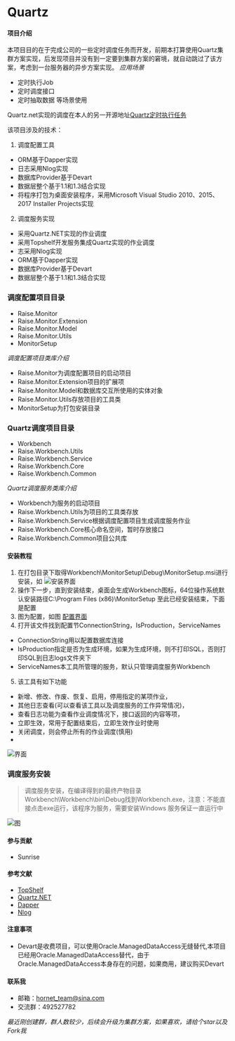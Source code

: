 # Quartz

#### 项目介绍
本项目目的在于完成公司的一些定时调度任务而开发，前期本打算使用Quartz集群方案实现，后发现项目并没有到一定要到集群方案的窘境，就自动跳过了该方案，考虑到一台服务器的异步方案实现。
*应用场景*
- 定时执行Job
- 定时调度接口
- 定时抽取数据 等场景使用

Quartz.net实现的调度在本人的另一开源地址[Quartz定时执行任务](https://gitee.com/xmsource/quartz.git)

该项目涉及的技术：
1. 调度配置工具

- ORM基于Dapper实现
- 日志采用Nlog实现
- 数据库Provider基于Devart
- 数据层整个基于1.1和1.3结合实现
- 将程序打包为桌面安装程序，采用Microsoft Visual Studio 2010、2015、2017 Installer Projects实现
2. 调度服务实现
- 采用Quartz.NET实现的作业调度
- 采用Topshelf开发服务集成Quartz实现的作业调度
- 志采用Nlog实现
- ORM基于Dapper实现
- 数据库Provider基于Devart
-  数据层整个基于1.1和1.3结合实现

### 调度配置项目目录

- Raise.Monitor
- Raise.Monitor.Extension
- Raise.Monitor.Model
- Raise.Monitor.Utils
- MonitorSetup

*调度配置项目类库介绍*
- Raise.Monitor为调度配置项目的启动项目
- Raise.Monitor.Extension项目的扩展项
- Raise.Monitor.Model和数据库交互所使用的实体对象
- Raise.Monitor.Utils存放项目的工具类
- MonitorSetup为打包安装目录

### Quartz调度项目目录
- Workbench
- Raise.Workbench.Utils
- Raise.Workbench.Service
- Raise.Workbench.Core
- Raise.Workbench.Common

*Quartz调度服务类库介绍*
- Workbench为服务的启动项目
- Raise.Workbench.Utils为项目的工具类存放
- Raise.Workbench.Service根据调度配置项目生成调度服务作业
- Raise.Workbench.Core核心命名空间，暂时存放接口
- Raise.Workbench.Common项目公共库

#### 安装教程
1. 在打包目录下取得Workbench\MonitorSetup\Debug\MonitorSetup.msi进行安装，如 
![安装界面](https://gitee.com/xmsource/workbench/attach_files/download?i=156644&u=http%3A%2F%2Ffiles.git.oschina.net%2Fgroup1%2FM00%2F04%2F7C%2FPaAvDFtmwzmAT3U7AAE0fkBb4Zc068.jpg%3Ftoken%3D5cd8c957aa8dcccaec31c2f7ef0eae70%26ts%3D1533463905%26attname%3D1.jpg)
2. 操作下一步，直到安装结束，桌面会生成Workbench图标，64位操作系统默认安装路径C:\Program Files (x86)\MonitorSetup
至此已经安装结束，下面是配置
3. 图为配置，如图
  [配置界面](https://gitee.com/xmsource/workbench/attach_files/download?i=156645&u=http%3A%2F%2Ffiles.git.oschina.net%2Fgroup1%2FM00%2F04%2F7C%2FPaAvDFtmw0KAf6s3AAI_f3Zq6pc872.jpg%3Ftoken%3D7f19c318296a36e673198a50b9696507%26ts%3D1533462784%26attname%3D2..jpg)
4. 打开该文件找到配置节ConnectionString，IsProduction，ServiceNames
- ConnectionString用以配置数据库连接
- IsProduction指定是否为生成环境，如果为生成环境，则不打印SQL，否则打印SQL到日志logs文件夹下
- ServiceNames本工具所管理的服务，默认只管理调度服务Workbench
5. 该工具有如下功能
- 新增、修改、作废、恢复、启用，停用指定的某项作业，
- 其他日志查看(可以查看该工具以及调度服务的工作异常情况)，
- 查看日志功能为查看作业调度情况下，接口返回的内容等项，
- 立即生效，常用于配置结束后，立即生效作业时使用
- 关闭调度，则会停止所有的作业调度(慎用)
- 
![界面](https://gitee.com/xmsource/workbench/attach_files/download?i=156646&u=http%3A%2F%2Ffiles.git.oschina.net%2Fgroup1%2FM00%2F04%2F7C%2FPaAvDFtmw0uAPzqMAAUJXN2KZCE174.jpg%3Ftoken%3Def94e155b6b19da8560006fbdd120275%26ts%3D1533462784%26attname%3D3.jpg)

### 调度服务安装
> 调度服务安装，在编译得到的最终产物目录Workbench\Workbench\bin\Debug找到Workbench.exe，注意：不能直接点击exe运行，该程序为服务，需要安装Windows 服务保证一直运行中

![图](https://gitee.com/xmsource/workbench/attach_files/download?i=156651&u=http%3A%2F%2Ffiles.git.oschina.net%2Fgroup1%2FM00%2F04%2F7C%2FPaAvDFtmy62ASTnFAAL0zI1VmbI992.jpg%3Ftoken%3De39e1d2c85986d2c21f8b8fd097d9cba%26ts%3D1533463469%26attname%3D4.jpg)


#### 参与贡献

- Sunrise

#### 参考文献
- [TopShelf](http://topshelf-project.com/)
- [Quartz.NET](https://www.quartz-scheduler.net/)
- [Dapper](https://www.nuget.org/packages/Dapper/)
- [Nlog](http://nlog-project.org/)

#### 注意事项
- Devart是收费项目，可以使用Oracle.ManagedDataAccess无缝替代,本项目已经用Oracle.ManagedDataAccess替代，由于Oracle.ManagedDataAccess本身存在的问题，如果商用，建议购买Devart

#### 联系我
- 邮箱：hornet_team@sina.com
- 交流群：492527782 

*最近刚创建群，群人数较少，后续会升级为集群方案，如果喜欢，请给个star以及Fork我*